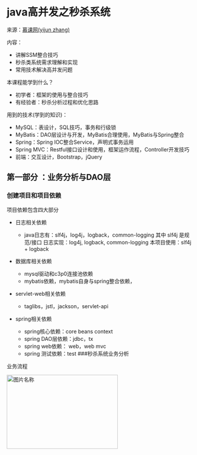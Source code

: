 # java高并发之秒杀系统

来源：[慕课网(yijun zhang)](https://www.imooc.com/u/2145618/courses?sort=publish)

内容：

- 讲解SSM整合技巧
- 秒杀类系统需求理解和实现
- 常用技术解决高并发问题

本课程能学到什么？

- 初学者：框架的使用与整合技巧
- 有经验者：秒杀分析过程和优化思路

用到的技术(学到的知识)：

- MySQL：表设计，SQL技巧，事务和行级锁
- MyBatis：DAO层设计与开发，MyBatis合理使用，MyBatis与Spring整合
- Spring：Spring IOC整合Service，声明式事务运用
- Spring MVC：Restful接口设计和使用，框架运作流程，Controller开发技巧
- 前端：交互设计，Bootstrap，jQuery

## 第一部分 ：业务分析与DAO层
### 创建项目和项目依赖
项目依赖包含四大部分

- 日志相关依赖

  - 
    java日志有：slf4j，log4j，logback，common-logging
    其中 slf4j 是规范/接口
    日志实现：log4j, logback, common-logging
    本项目使用：slf4j + logback
- 数据库相关依赖
  - mysql驱动和c3p0连接池依赖
  - mybatis依赖，mybatis自身与spring整合依赖，
- servlet-web相关依赖
  - taglibs，jstl，jackson，servlet-api
- spring相关依赖
  - spring核心依赖：core beans context
  - spring DAO层依赖：jdbc，tx
  - spring web依赖： web，web mvc
  - spring 测试依赖：test
###秒杀系统业务分析

业务流程

<img  src="https://github.com/AlexanderWei666/JavaHighConcurrence/raw/master/picture秒杀系统业务流程.png" width = "300" height = "200" alt="图片名称" align=center />
